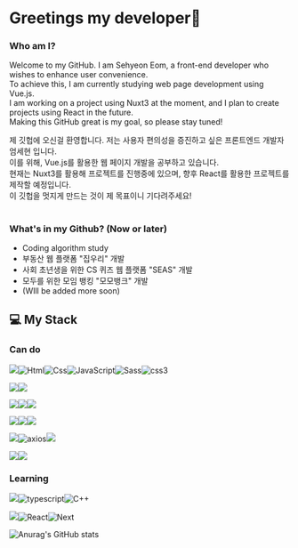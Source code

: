 # Greetings my developer👀

### Who am I?
Welcome to my GitHub. I am Sehyeon Eom, a front-end developer who wishes to enhance user convenience. <br>
To achieve this, I am currently studying web page development using Vue.js. <br>
I am working on a project using Nuxt3 at the moment, and I plan to create projects using React in the future.<br>
Making this GitHub great is my goal, so please stay tuned!

제 깃헙에 오신걸 환영합니다. 저는 사용자 편의성을 증진하고 싶은 프론트엔드 개발자 엄세현 입니다.<br>
이를 위해, Vue.js를 활용한 웹 페이지 개발을 공부하고 있습니다. <br>
현재는 Nuxt3를 활용해 프로젝트를 진행중에 있으며, 향후 React를 활용한 프로젝트를 제작할 예정입니다.<br>
이 깃헙을 멋지게 만드는 것이 제 목표이니 기다려주세요!<br>
#

### What's in my Github? (Now or later)
* Coding algorithm study
* 부동산 웹 플랫폼 "집우리" 개발
* 사회 초년생을 위한 CS 퀴즈 웹 플랫폼 "SEAS" 개발
* 모두를 위한 모임 뱅킹 "모모뱅크" 개발
* (WIll be added more soon)   

## 💻 My Stack

### Can do
<img src="https://img.shields.io/badge/Language-%23121011?style=for-the-badge"><img alt="Html" src ="https://img.shields.io/badge/HTML5-E34F26.svg?&style=for-the-badge&logo=HTML5&logoColor=white"/><img alt="Css" src ="https://img.shields.io/badge/CSS3-1572B6.svg?&style=for-the-badge&logo=CSS3&logoColor=white"/><img alt="JavaScript" src ="https://img.shields.io/badge/JavaScript-F7DF1E.svg?&style=for-the-badge&logo=JavaScript&logoColor=black"/><img alt="Sass" src ="https://img.shields.io/badge/sass-CC6699.svg?&style=for-the-badge&logo=sass&logoColor=white"/><img alt="css3" src ="https://img.shields.io/badge/css3-1572B6.svg?&style=for-the-badge&logo=css3&logoColor=white"/>

<img src="https://img.shields.io/badge/Design-%23121011?style=for-the-badge"><img src="https://img.shields.io/badge/figma-%23F24E1E.svg?style=for-the-badge&logo=figma&logoColor=white">

<img src="https://img.shields.io/badge/Platform-%23121011?style=for-the-badge"><img src="https://img.shields.io/badge/node.js-6DA55F?style=for-the-badge&logo=node.js&logoColor=white"><img src="https://img.shields.io/badge/20.10.0-515151?style=for-the-badge">

<img src="https://img.shields.io/badge/Framework-%23121011?style=for-the-badge"><img src="https://img.shields.io/badge/vue.js-%2335495e.svg?style=for-the-badge&logo=vuedotjs&logoColor=%234FC08D"><img src="https://img.shields.io/badge/nuxt.js-%2335495e.svg?style=for-the-badge&logo=nuxtdotjs&logoColor=00DC82">

<img src="https://img.shields.io/badge/Library-%23121011?style=for-the-badge"><img alt="axios" src ="https://img.shields.io/badge/axios-5A29E4.svg?&style=for-the-badge&logo=axios&logoColor=white"/><img src="https://img.shields.io/badge/pinia-2c4f7c?style=for-the-badge">

<img src="https://img.shields.io/badge/ETC-%23121011?style=for-the-badge"><img src="https://img.shields.io/badge/pwa-5A0FC8?style=for-the-badge&logo=pwa&logoColor=white">

### Learning

<img src="https://img.shields.io/badge/Language-%23121011?style=for-the-badge"><img alt="typescript" src ="https://img.shields.io/badge/typescript-3178C6.svg?&style=for-the-badge&logo=typescript&logoColor=black"/><img alt="C++" src ="https://img.shields.io/badge/C++-00599C.svg?&style=for-the-badge&logo=cplusplus&logoColor=white"/> 

<img src="https://img.shields.io/badge/Framework-%23121011?style=for-the-badge"><img alt="React" src ="https://img.shields.io/badge/react-61DAFB.svg?&style=for-the-badge&logo=React&logoColor=white"/><img alt="Next" src ="https://img.shields.io/badge/next.js-000000.svg?&style=for-the-badge&logo=Nextdotjs&logoColor=white"/> 




![Anurag's GitHub stats](https://github-readme-stats.vercel.app/api?username=muring&show_icons=true&theme=tokyonight)
<!-- ![Top Langs](https://github-readme-stats.vercel.app/api/top-langs/?username=muring&layout=compact&theme=tokyonight) -->

